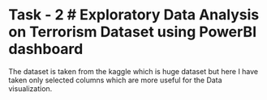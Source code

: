 # Task - 2 # Exploratory Data Analysis on Terrorism Dataset using PowerBI dashboard
The dataset is taken from the kaggle which is huge dataset but here I have taken only selected columns which are more useful for the Data visualization.
